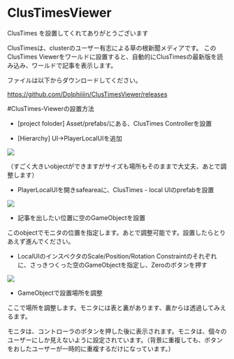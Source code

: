 # ClusTimesViewer
ClusTimes を設置してくれてありがとうございます

ClusTimesは、clusterのユーザー有志による草の根新聞メディアです。 このClusTimes Viewerをワールドに設置すると、自動的にClusTimesの最新版を読み込み、ワールドで記事を表示します。 

ファイルは以下からダウンロードしてください。

https://github.com/Dolphiiiin/ClusTimesViewer/releases

#ClusTimes-Viewerの設置方法

 - [project foloder] Asset/prefabs/にある、ClusTimes Controllerを設置

 - [Hierarchy] UI->PlayerLocalUIを追加

![](https://cdn.discordapp.com/attachments/681123942676561950/842660099209953280/putPlayerLocalUI.png)

（すごく大きいobjectができますがサイズも場所もそのままで大丈夫、あとで調整します）

 - PlayerLocalUIを開きsafeareaに、ClusTimes - local UIのprefabを設置

![](https://cdn.discordapp.com/attachments/681123942676561950/842660099037855744/SelectLocaPlayerPrefab.png)

 - 記事を出したい位置に空のGameObjectを設置

このobjectでモニタの位置を指定します。あとで調整可能です。設置したらとりあえず進んでください。

 - LocalUIのインスペクタのScale/Position/Rotation Constraintのそれぞれに、さっきつくった空のGameObjectを指定し、Zeroのボタンを押す

![](https://cdn.discordapp.com/attachments/681123942676561950/842660098677538857/settransformobject.png)

 - GameObjectで設置場所を調整

ここで場所を調整します。モニタには表と裏があります、裏からは透過してみえるます。

モニタは、コントローラのボタンを押した後に表示されます。モニタは、個々のユーザーにしか見えないように設定されています。（背景に重複しても、ボタンをおしたユーザーが一時的に重複するだけになっています。）
